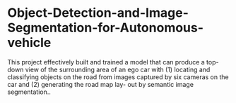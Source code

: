 # Object-Detection-and-Image-Segmentation-for-Autonomous-vehicle
This project effectively built and trained a model that can produce a top-down view of the surrounding area of an ego car with (1) locating and classifying objects on the road from images captured by six cameras on the car and (2) generating the road map lay- out by semantic image segmentation..
